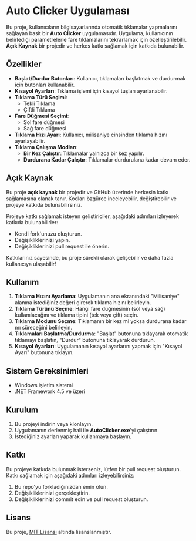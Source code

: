 # Auto Clicker Uygulaması

Bu proje, kullanıcıların bilgisayarlarında otomatik tıklamalar yapmalarını sağlayan basit bir **Auto Clicker** uygulamasıdır. Uygulama, kullanıcının belirlediği parametrelerle fare tıklamalarını tekrarlamak için özelleştirilebilir. **Açık Kaynak** bir projedir ve herkes katkı sağlamak için katkıda bulunabilir.

## Özellikler

- **Başlat/Durdur Butonları**: Kullanıcı, tıklamaları başlatmak ve durdurmak için butonları kullanabilir.
- **Kısayol Ayarları**: Tıklama işlemi için kısayol tuşları ayarlanabilir.
- **Tıklama Türü Seçimi**:
  - Tekli Tıklama
  - Çiftli Tıklama
- **Fare Düğmesi Seçimi**:
  - Sol fare düğmesi
  - Sağ fare düğmesi
- **Tıklama Hızı Ayarı**: Kullanıcı, milisaniye cinsinden tıklama hızını ayarlayabilir.
- **Tıklama Çalışma Modları**:
  - **Bir Kez Çalıştır**: Tıklamalar yalnızca bir kez yapılır.
  - **Durdurana Kadar Çalıştır**: Tıklamalar durdurulana kadar devam eder.

## Açık Kaynak

Bu proje **açık kaynak** bir projedir ve GitHub üzerinde herkesin katkı sağlamasına olanak tanır. Kodları özgürce inceleyebilir, değiştirebilir ve projeye katkıda bulunabilirsiniz.

Projeye katkı sağlamak isteyen geliştiriciler, aşağıdaki adımları izleyerek katkıda bulunabilirler:

- Kendi fork'unuzu oluşturun.
- Değişikliklerinizi yapın.
- Değişikliklerinizi pull request ile önerin.

Katkılarınız sayesinde, bu proje sürekli olarak gelişebilir ve daha fazla kullanıcıya ulaşabilir!

## Kullanım

1. **Tıklama Hızını Ayarlama**: Uygulamanın ana ekranındaki "Milisaniye" alanına istediğiniz değeri girerek tıklama hızını belirleyin.
2. **Tıklama Türünü Seçme**: Hangi fare düğmesinin (sol veya sağ) kullanılacağını ve tıklama tipini (tek veya çift) seçin.
3. **Tıklama Modunu Seçme**: Tıklamanın bir kez mi yoksa durdurana kadar mı süreceğini belirleyin.
4. **Tıklamaları Başlatma/Durdurma**: "Başlat" butonuna tıklayarak otomatik tıklamayı başlatın, "Durdur" butonuna tıklayarak durdurun.
5. **Kısayol Ayarları**: Uygulamanın kısayol ayarlarını yapmak için "Kısayol Ayarı" butonuna tıklayın.

## Sistem Gereksinimleri

- Windows işletim sistemi
- .NET Framework 4.5 ve üzeri

## Kurulum

1. Bu projeyi indirin veya klonlayın.
2. Uygulamanın derlenmiş hali ile **AutoClicker.exe**'yi çalıştırın.
3. İstediğiniz ayarları yaparak kullanmaya başlayın.

## Katkı

Bu projeye katkıda bulunmak isterseniz, lütfen bir pull request oluşturun. Katkı sağlamak için aşağıdaki adımları izleyebilirsiniz:

1. Bu repo'yu forkladığınızdan emin olun.
2. Değişikliklerinizi gerçekleştirin.
3. Değişikliklerinizi commit edin ve pull request oluşturun.

## Lisans

Bu proje, [MIT Lisansı](LICENSE) altında lisanslanmıştır.
